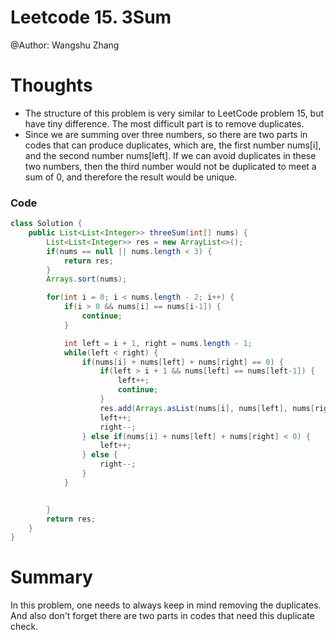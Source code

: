 # Leetcode 15. 3Sum
@Author: Wangshu Zhang

# Thoughts
* The structure of this problem is very similar to LeetCode problem 15, but have tiny difference. The most difficult part is to remove duplicates.
* Since we are summing over three numbers, so there are two parts in codes that can produce duplicates, which are, the first number nums[i], and the second number nums[left]. If we can avoid duplicates in these two numbers, then the third number would not be duplicated to meet a sum of 0, and therefore the result would be unique.

### Code

```Java
class Solution {
    public List<List<Integer>> threeSum(int[] nums) {
        List<List<Integer>> res = new ArrayList<>();
        if(nums == null || nums.length < 3) {
            return res;
        }
        Arrays.sort(nums);

        for(int i = 0; i < nums.length - 2; i++) {
            if(i > 0 && nums[i] == nums[i-1]) {
                continue;
            }

            int left = i + 1, right = nums.length - 1;
            while(left < right) {        
                if(nums[i] + nums[left] + nums[right] == 0) {
                    if(left > i + 1 && nums[left] == nums[left-1]) {
                        left++;
                        continue;
                    }
                    res.add(Arrays.asList(nums[i], nums[left], nums[right]));
                    left++;
                    right--;
                } else if(nums[i] + nums[left] + nums[right] < 0) {
                    left++;
                } else {
                    right--;
                }
            }


        }
        return res;
    }
}
```
# Summary
In this problem, one needs to always keep in mind removing the duplicates. And also don't forget there are two parts in codes that need this duplicate check.
